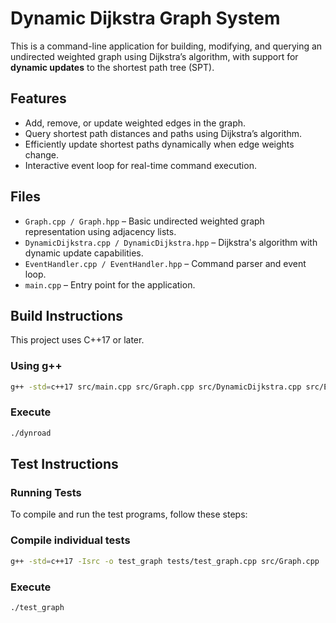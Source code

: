 # Dynamic Dijkstra Graph System

This is a command-line application for building, modifying, and querying an undirected weighted graph using Dijkstra’s algorithm, with support for **dynamic updates** to the shortest path tree (SPT).

## Features

- Add, remove, or update weighted edges in the graph.
- Query shortest path distances and paths using Dijkstra’s algorithm.
- Efficiently update shortest paths dynamically when edge weights change.
- Interactive event loop for real-time command execution.

## Files

- `Graph.cpp / Graph.hpp` – Basic undirected weighted graph representation using adjacency lists.
- `DynamicDijkstra.cpp / DynamicDijkstra.hpp` – Dijkstra's algorithm with dynamic update capabilities.
- `EventHandler.cpp / EventHandler.hpp` – Command parser and event loop.
- `main.cpp` – Entry point for the application.

## Build Instructions

This project uses C++17 or later.

### Using g++

```bash
g++ -std=c++17 src/main.cpp src/Graph.cpp src/DynamicDijkstra.cpp src/EventHandler.cpp -o dynroad
```

### Execute

```bash
./dynroad
```

## Test Instructions

### Running Tests

To compile and run the test programs, follow these steps:

### Compile individual tests

```bash
g++ -std=c++17 -Isrc -o test_graph tests/test_graph.cpp src/Graph.cpp
```

### Execute
```bash
./test_graph
```
